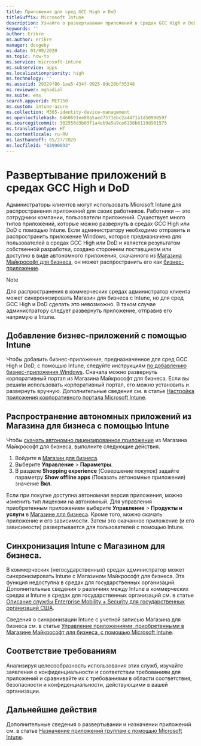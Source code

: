 ```yaml
---
title: Приложения для сред GCC High и DoD
titleSuffix: Microsoft Intune
description: Узнайте о развертывании приложений в средах GCC High и DoD с помощью Microsoft Intune.
keywords: ''
author: Erikre
ms.author: erikre
manager: dougeby
ms.date: 01/09/2020
ms.topic: how-to
ms.service: microsoft-intune
ms.subservice: apps
ms.localizationpriority: high
ms.technology: ''
ms.assetid: 29329f86-1aa5-434f-9925-8dc28bf35348
ms.reviewer: mghadial
ms.suite: ems
search.appverid: MET150
ms.custom: intune-azure
ms.collection: M365-identity-device-management
ms.openlocfilehash: 6460691ee80a5aed7571ebc2a4471a1d5099859f
ms.sourcegitcommit: 302556d3b03f1a4eb9a5a9ce6138b8119d901575
ms.translationtype: HT
ms.contentlocale: ru-RU
ms.lasthandoff: 05/27/2020
ms.locfileid: "83990893"
---
```

# <a name="deploying-apps-using-intune-on-the-gcc-high-and-dod-environments"></a>Развертывание приложений в средах GCC High и DoD 

Администраторы клиентов могут использовать Microsoft Intune для распространения приложений для своих работников. Работники — это сотрудники компании, пользователи приложений. Существует много типов приложений, которые можно развернуть в средах GCC High или DoD с помощью Intune. Если администратору необходимо отправить и распространить приложение Windows, которое предназначено для пользователей в средах GCC High или DoD и является результатом собственной разработки, создано сторонним поставщиком или доступно в виде автономного приложения, скачанного из [Магазина Майкрософт для бизнеса](https://businessstore.microsoft.com/store), он может распространить его как [бизнес-приложение](apps-add.md#app-types-in-microsoft-intune).  

> [!NOTE]
> Для распространения в коммерческих средах администратор клиента может синхронизировать Магазин для бизнеса с Intune, но для сред GCC High и DoD сделать это невозможно. В таком случае администратору следует развернуть приложение, отправив его напрямую в Intune.  

## <a name="add-line-of-business-apps-using-intune"></a>Добавление бизнес-приложений с помощью Intune 

Чтобы добавить бизнес-приложение, предназначенное для сред GCC High и DoD, с помощью Intune, следуйте инструкциям [по добавлению бизнес-приложения Windows](lob-apps-windows.md). Сначала можно развернуть корпоративный портал из Магазина Майкрософт для бизнеса. Если вы решили использовать корпоративный портал, его можно установить и развернуть вручную. Дополнительные сведения см. в статье [Настройка приложения корпоративного портала Microsoft Intune](company-portal-app.md). 

## <a name="distribute-offline-apps-from-the-store-for-business-using-intune"></a>Распространение автономных приложений из Магазина для бизнеса с помощью Intune  

Чтобы [скачать автономно лицензированное приложение](https://docs.microsoft.com/microsoft-store/distribute-offline-apps#download-an-offline-licensed-app) из Магазина Майкрософт для бизнеса, выполните следующие действия. 

1. Войдите в [Магазин для бизнеса](https://businessstore.microsoft.com/).
2. Выберите **Управление** > **Параметры**.
3. В разделе **Shopping experience** (Совершение покупок) задайте параметру **Show offline apps** (Показать автономные приложения) значение **Вкл**.

Если при покупке доступна автономная версия приложения, можно изменить тип лицензии на автономный. Для управления приобретенным приложением выберите **Управление** > **Продукты и услуги** в [Магазине для бизнеса](https://businessstore.microsoft.com/). Кроме того, можно скачать приложение и его зависимости. Затем это скачанное приложение (и его зависимости) развертывается для пользователей с помощью Intune.  

## <a name="syncing-intune-to-the-store-for-business"></a>Синхронизация Intune с Магазином для бизнеса. 

В коммерческих (негосударственных) средах администратор может синхронизировать Intune с Магазином Майкрософт для бизнеса. Эта функция недоступна в средах для государственных организаций. Дополнительные сведения о различиях между Intune в коммерческих средах и Intune в средах для государственных организаций см. в статье [Описание службы Enterprise Mobility + Security для государственных организаций США](https://docs.microsoft.com/enterprise-mobility-security/solutions/ems-govt-service-description).  

Сведения о синхронизации Intune с учетной записью Магазина для бизнеса см. в статье [Управление приложениями, приобретенными в Магазине Майкрософт для бизнеса, с помощью Microsoft Intune](windows-store-for-business.md).  

## <a name="compliance"></a>Соответствие требованиям 

Анализируя целесообразность использования этих служб, изучайте заявления о конфиденциальности и соответствии требованиям для приложений и сравнивайте их с требованиями в области соответствия, безопасности и конфиденциальности, действующими в вашей организации.   

## <a name="next-steps"></a>Дальнейшие действия

Дополнительные сведения о развертывании и назначении приложений см. в статье [Назначение приложений группам с помощью Microsoft Intune](apps-deploy.md).

 
